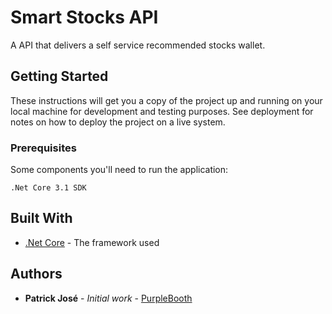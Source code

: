 # Smart Stocks API

A API that delivers a self service recommended stocks wallet.


## Getting Started

These instructions will get you a copy of the project up and running on your local machine for development and testing purposes. See deployment for notes on how to deploy the project on a live system.

### Prerequisites

Some components you'll need to run the application:

```
.Net Core 3.1 SDK
```

<!-- ### Installing

A step by step series of examples that tell you how to get a development env running

Say what the step will be

```
Give the example
```

And repeat

```
until finished
```

End with an example of getting some data out of the system or using it for a little demo

## Running the tests

Explain how to run the automated tests for this system

### Break down into end to end tests

Explain what these tests test and why

```
Give an example
```

### And coding style tests

Explain what these tests test and why

```
Give an example
```

## Deployment

Add additional notes about how to deploy this on a live system -->

## Built With

* [.Net Core](https://docs.microsoft.com/pt-br/dotnet/core/) - The framework used

<!--## Contributing

Please read [CONTRIBUTING.md](https://gist.github.com/PurpleBooth/b24679402957c63ec426) for details on our code of conduct, and the process for submitting pull requests to us. -->

<!--## Versioning

We use [SemVer](http://semver.org/) for versioning. For the versions available, see the [tags on this repository](https://github.com/your/project/tags). -->

## Authors

* **Patrick José** - *Initial work* - [PurpleBooth](https://github.com/patrick-jose)

<!--See also the list of [contributors](https://github.com/your/project/contributors) who participated in this project.

## License

This project is licensed under the MIT License - see the [LICENSE.md](LICENSE.md) file for details

## Acknowledgments

* Hat tip to anyone whose code was used
* Inspiration
* etc-->
